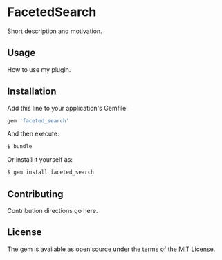 # FacetedSearch
Short description and motivation.

## Usage
How to use my plugin.

## Installation
Add this line to your application's Gemfile:

```ruby
gem 'faceted_search'
```

And then execute:
```bash
$ bundle
```

Or install it yourself as:
```bash
$ gem install faceted_search
```

## Contributing
Contribution directions go here.

## License
The gem is available as open source under the terms of the [MIT License](https://opensource.org/licenses/MIT).
